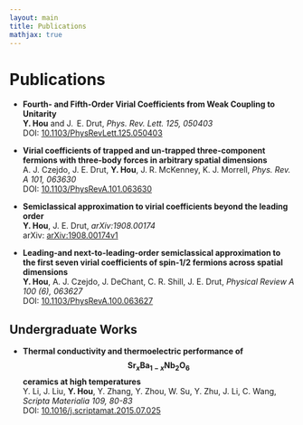 ```yaml
---
layout: main
title: Publications
mathjax: true
---
```


# Publications

- **Fourth- and Fifth-Order Virial Coefficients from Weak Coupling to Unitarity**<br/>
  **Y. Hou** and J.  E. Drut, *Phys. Rev. Lett. 125, 050403*<br/>
  DOI: [10.1103/PhysRevLett.125.050403](https://doi.org/10.1103/PhysRevLett.125.050403)

- **Virial coefficients of trapped and un-trapped three-component fermions with three-body forces in arbitrary spatial dimensions**<br/>
  A. J. Czejdo, J. E. Drut, **Y. Hou**, J. R. McKenney, K. J. Morrell, *Phys. Rev. A 101, 063630*<br/>
  DOI: [10.1103/PhysRevA.101.063630](https://doi.org/10.1103/PhysRevA.101.063630)

- **Semiclassical approximation to virial coefficients beyond the leading order**<br/>
  **Y. Hou**, J. E. Drut, *arXiv:1908.00174*<br/>
  arXiv: [arXiv:1908.00174v1](http://arxiv.org/abs/1908.00174v1)

- **Leading-and next-to-leading-order semiclassical approximation to the first seven virial coefficients of spin-1/2 fermions across spatial dimensions**<br/>
  **Y. Hou**, A. J. Czejdo, J. DeChant, C. R. Shill, J. E. Drut, *Physical Review A 100 (6), 063627*<br/>
  DOI: [10.1103/PhysRevA.100.063627](https://doi.org/10.1103/PhysRevA.100.063627)

## Undergraduate Works

- **Thermal conductivity and thermoelectric performance of $$\mathrm{Sr}_x\mathrm{Ba}_{1-x}\mathrm{Nb}_2\mathrm{O}_6$$ ceramics at high temperatures**<br/>
  Y. Li, J. Liu, **Y. Hou**, Y. Zhang, Y. Zhou, W. Su, Y. Zhu, J. Li, C. Wang, *Scripta Materialia 109, 80-83*<br/>
  DOI: [10.1016/j.scriptamat.2015.07.025](https://doi.org/10.1016/j.scriptamat.2015.07.025)
